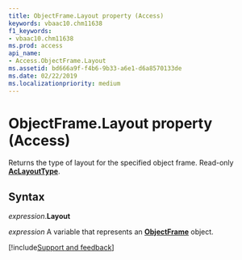 ```yaml
---
title: ObjectFrame.Layout property (Access)
keywords: vbaac10.chm11638
f1_keywords:
- vbaac10.chm11638
ms.prod: access
api_name:
- Access.ObjectFrame.Layout
ms.assetid: bd666a9f-f4b6-9b33-a6e1-d6a8570133de
ms.date: 02/22/2019
ms.localizationpriority: medium
---
```



# ObjectFrame.Layout property (Access)

Returns the type of layout for the specified object frame. Read-only **[AcLayoutType](Access.AcLayoutType.md)**.


## Syntax

_expression_.**Layout**

_expression_ A variable that represents an **[ObjectFrame](Access.ObjectFrame.md)** object.




[!include[Support and feedback](~/includes/feedback-boilerplate.md)]